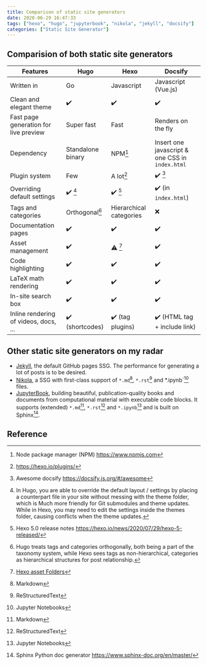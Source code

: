 ```yaml
---
title: Comparison of static site generators
date: 2020-06-29 16:47:33
tags: ["hexo", "hugo", "jupyterbook", "nikola", "jekyll", "docsify"]
categories: ["Static Site Generator"]
---
```


<!--more-->

## Comparision of both static site generators

| Features                                     | Hugo                 | Hexo                | Docsify |
|---                                           |---                   |---                  | ---|
| Written in                                   | Go                   | Javascript          | Javascript (Vue.js)|
| Clean and elegant theme                      | ✔️                    | ✔️                   | ✔️               |
| Fast page generation for live preview        | Super fast           | Fast                | Renders on the fly      |
| Dependency                                   | Standalone binary    | NPM[^npm]           | Insert one javascript & one CSS in `index.html`|
| Plugin system                                | Few                  | A lot[^hexo-plugin] | ✔️ [^awesomedocsify] |
| Overriding default settings                  | ✔️ [^hugooverride]    | ✔️ [^hexo5]          | ✔️ (in `index.html`) |
| Tags and categories                          | Orthogonal[^hugotaxonomies]  | Hierarchical categories       | ❌                   |
| Documentation pages                          | ✔️                    |  ✔️                  | ✔️ |
| Asset management                             | ✔️                    | ⚠️ [^assetfolder]    | ✔️ |
| Code highlighting                            | ✔️                    | ✔️                   | ✔️ |
| LaTeX math rendering                         | ✔️                    | ✔️                   | ✔️ |
| In-site search box                           | ✔️                    | ✔️                   | ✔️ |
| Inline rendering of videos, docs, ...        | ✔️ (shortcodes)       | ✔️  (tag plugins)    | ✔️ (HTML tag + include link)|

## Other static site generators on my radar

- [Jekyll](https://jekyllrb.com/), the default GitHub pages SSG. The performance for generating a lot of posts is to be desired.
- [Nikola](https://getnikola.com/), a SSG with first-class support of `*.md`[^md], `*.rst`[^rst] and *.ipynb`[^ipynb] files.
- [JupyterBook](https://jupyterbook.org), building beautiful, publication-quality books and documents from computational material with executable code blocks. It supports (extended) `*.md`[^md], `*.rst`[^rst] and `*.ipynb`[^ipynb] and is built on Sphinx[^sphinx].

## Reference
[^mathjax]: [MathJax](https://www.mathjax.org/), a widely-used JS LaTeX math rendering library
[^katex]: [KaTeX](https://katex.org), a faster JS LaTeX math rendering library but with more limited syntax.
[^hrpandoc]: `hexo-renderer-pandoc` <https://github.com/wzpan/hexo-renderer-pandoc>
[^hexofiltermathjax]: `hexo-filter-mathjax` <https://github.com/next-theme/hexo-filter-mathjax>
[^assetfolder]: [Hexo asset Folders](https://hexo.io/docs/asset-folders.html)
[^npm]: Node package manager (NPM) <https://www.npmjs.com>
[^hugotaxonomies]: Hugo treats tags and categories orthogonally, both being a part of the taxonomy system, while Hexo sees tags as non-hierarchical, categories as hierarchical structures for post relationship.
[^hugooverride]: In Hugo, you are able to override the default layout / settings by placing a counterpart file in your site without messing with the theme folder, which is Much more friendly for Git submodules and theme updates. While in Hexo, you may need to edit the settings inside the themes folder, causing conflicts when the theme updates.
[^markdownitlatex2img]: `markdown-it-latex2img` <https://github.com/MakerGYT/markdown-it-latex2img>
[^hrmi]: `hexo-renderer-markdown-it` <https://github.com/hexojs/hexo-renderer-markdown-it>
[^sphinx]: Sphinx Python doc generator <https://www.sphinx-doc.org/en/master/>
[^md]: Markdown
[^rst]: ReStructuredText
[^ipynb]: Jupyter Notebooks
[^awesomedocsify]: Awesome docsify <https://docsify.js.org/#/awesome>
[^hexo5]: Hexo 5.0 release notes <https://hexo.io/news/2020/07/29/hexo-5-released/>
[^hexo-plugin]: <https://hexo.io/plugins/>
